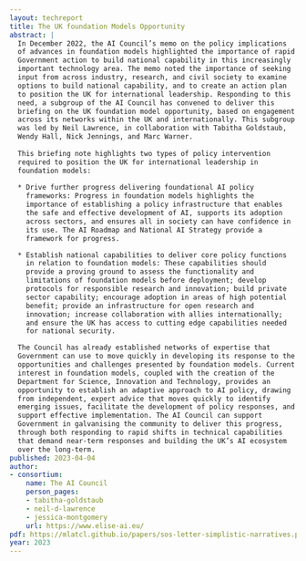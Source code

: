 ```yaml
---
layout: techreport
title: The UK foundation Models Opportunity
abstract: |
  In December 2022, the AI Council’s memo on the policy implications
  of advances in foundation models highlighted the importance of rapid
  Government action to build national capability in this increasingly
  important technology area. The memo noted the importance of seeking
  input from across industry, research, and civil society to examine
  options to build national capability, and to create an action plan
  to position the UK for international leadership. Responding to this
  need, a subgroup of the AI Council has convened to deliver this
  briefing on the UK foundation model opportunity, based on engagement
  across its networks within the UK and internationally. This subgroup
  was led by Neil Lawrence, in collaboration with Tabitha Goldstaub,
  Wendy Hall, Nick Jennings, and Marc Warner.
  
  This briefing note highlights two types of policy intervention
  required to position the UK for international leadership in
  foundation models:
  
  * Drive further progress delivering foundational AI policy
    frameworks: Progress in foundation models highlights the
    importance of establishing a policy infrastructure that enables
    the safe and effective development of AI, supports its adoption
    across sectors, and ensures all in society can have confidence in
    its use. The AI Roadmap and National AI Strategy provide a
    framework for progress.

  * Establish national capabilities to deliver core policy functions
    in relation to foundation models: These capabilities should
    provide a proving ground to assess the functionality and
    limitations of foundation models before deployment; develop
    protocols for responsible research and innovation; build private
    sector capability; encourage adoption in areas of high potential
    benefit; provide an infrastructure for open research and
    innovation; increase collaboration with allies internationally;
    and ensure the UK has access to cutting edge capabilities needed
    for national security.

  The Council has already established networks of expertise that
  Government can use to move quickly in developing its response to the
  opportunities and challenges presented by foundation models. Current
  interest in foundation models, coupled with the creation of the
  Department for Science, Innovation and Technology, provides an
  opportunity to establish an adaptive approach to AI policy, drawing
  from independent, expert advice that moves quickly to identify
  emerging issues, facilitate the development of policy responses, and
  support effective implementation. The AI Council can support
  Government in galvanising the community to deliver this progress,
  through both responding to rapid shifts in technical capabilities
  that demand near-term responses and building the UK’s AI ecosystem
  over the long-term.
published: 2023-04-04
author:
- consortium: 
    name: The AI Council
    person_pages:
	- tabitha-goldstaub
    - neil-d-lawrence
    - jessica-montgomery
    url: https://www.elise-ai.eu/
pdf: https://mlatcl.github.io/papers/sos-letter-simplistic-narratives.pdf 
year: 2023
---
```

